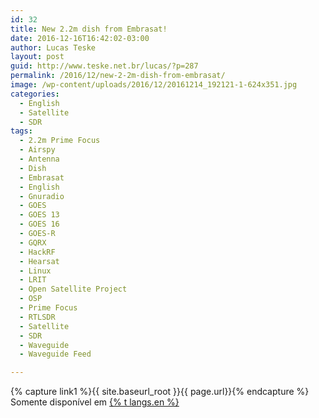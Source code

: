 ```yaml
---
id: 32
title: New 2.2m dish from Embrasat!
date: 2016-12-16T16:42:02-03:00
author: Lucas Teske
layout: post
guid: http://www.teske.net.br/lucas/?p=287
permalink: /2016/12/new-2-2m-dish-from-embrasat/
image: /wp-content/uploads/2016/12/20161214_192121-1-624x351.jpg
categories:
  - English
  - Satellite
  - SDR
tags:
  - 2.2m Prime Focus
  - Airspy
  - Antenna
  - Dish
  - Embrasat
  - English
  - Gnuradio
  - GOES
  - GOES 13
  - GOES 16
  - GOES-R
  - GQRX
  - HackRF
  - Hearsat
  - Linux
  - LRIT
  - Open Satellite Project
  - OSP
  - Prime Focus
  - RTLSDR
  - Satellite
  - SDR
  - Waveguide
  - Waveguide Feed

---
```


{% capture link1 %}{{ site.baseurl_root }}{{ page.url}}{% endcapture %}
Somente disponível em <a href="{{ link1 }}" >{% t langs.en %}</a>
